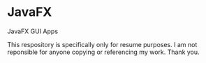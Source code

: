 # JavaFX
JavaFX GUI Apps

This respository is specifically only for resume purposes. I am not reponsible for anyone copying or referencing my work. Thank you.
